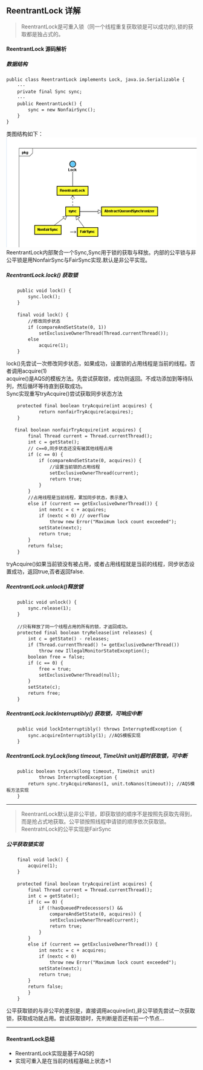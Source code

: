 ## ReentrantLock 详解
>ReentrantLock是可重入锁（同一个线程重复获取锁是可以成功的),锁的获取都是独占式的。

#### ReentrantLock 源码解析
##### 数据结构
```
public class ReentrantLock implements Lock, java.io.Serializable {
	···
	private final Sync sync;
	···
	public ReentrantLock() {
        sync = new NonfairSync();
    }
}
```
类图结构如下：</br>
![ReentrantLock](img/ReentrantLock_str.png)</br>
ReentrantLock内部聚合一个Sync,Sync用于锁的获取与释放。内部的公平锁与非公平锁是用NonfairSync与FairSync实现.默认是非公平实现。

##### ReentrantLock.lock() 获取锁
```
    public void lock() {
        sync.lock();
    }

    final void lock() {
    	//修改同步状态
        if (compareAndSetState(0, 1))
            setExclusiveOwnerThread(Thread.currentThread());
        else
            acquire(1);
    }
```
lock()先尝试一次修改同步状态，如果成功，设置锁的占用线程是当前的线程。否者调用acquire(1)</br>
acquire()是AQS的模板方法。先尝试获取锁，成功则返回。不成功添加到等待队列，然后循环等待直到获取成功。</br>
Sync实现重写tryAcquire()尝试获取同步状态方法
```
    protected final boolean tryAcquire(int acquires) {
            return nonfairTryAcquire(acquires);
    }

   final boolean nonfairTryAcquire(int acquires) {
        final Thread current = Thread.currentThread();
        int c = getState();
        // c==0,同步状态还没有被其他线程占用
        if (c == 0) {
            if (compareAndSetState(0, acquires)) {
            	//设置当前锁的占用线程
                setExclusiveOwnerThread(current);
                return true;
            }
        }
        //占用线程是当前线程，累加同步状态，表示重入
        else if (current == getExclusiveOwnerThread()) {
            int nextc = c + acquires;
            if (nextc < 0) // overflow
                throw new Error("Maximum lock count exceeded");
            setState(nextc);
            return true;
        }
        return false;
    }    
```
tryAcquire()如果当前锁没有被占用，或者占用线程就是当前的线程，同步状态设置成功，返回true,否者返回false.

##### ReentrantLock.unlock()释放锁
```
    public void unlock() {
        sync.release(1);
    }

    //只有释放了同一个线程占用的所有的锁，才返回成功。
    protected final boolean tryRelease(int releases) {
        int c = getState() - releases;
        if (Thread.currentThread() != getExclusiveOwnerThread())
            throw new IllegalMonitorStateException();
        boolean free = false;
        if (c == 0) {
            free = true;
            setExclusiveOwnerThread(null);
        }
        setState(c);
        return free;
    }
```

##### ReentrantLock.lockInterruptibly() 获取锁，可响应中断
```
    public void lockInterruptibly() throws InterruptedException {
        sync.acquireInterruptibly(1); //AQS模板实现
    }

```

##### ReentrantLock.tryLock(long timeout, TimeUnit unit)超时获取锁，可中断
```
    public boolean tryLock(long timeout, TimeUnit unit)
            throws InterruptedException {
        return sync.tryAcquireNanos(1, unit.toNanos(timeout)); //AQS模板方法实现
    }
```
---
>ReentrantLock默认是非公平锁，即获取锁的顺序不是按照先获取先得到，而是抢占式地获取。公平锁按照线程申请锁的顺序依次获取锁。ReentratnLock的公平实现是FairSync

##### 公平获取锁实现
```
    final void lock() {
        acquire(1);
    }

    protected final boolean tryAcquire(int acquires) {
        final Thread current = Thread.currentThread();
        int c = getState();
        if (c == 0) {
            if (!hasQueuedPredecessors() &&
                compareAndSetState(0, acquires)) {
                setExclusiveOwnerThread(current);
                return true;
            }
        }
        else if (current == getExclusiveOwnerThread()) {
            int nextc = c + acquires;
            if (nextc < 0)
                throw new Error("Maximum lock count exceeded");
            setState(nextc);
            return true;
        }
        return false;
    	}
    }
```
公平获取锁的与非公平的差别是，直接调用acquire(int),非公平锁先尝试一次获取锁，获取成功就占用。尝试获取锁时，先判断是否还有前一个节点...

---

#### ReentrantLock总结
+ ReentrantLock实现是基于AQS的
+ 实现可重入是在当前的线程基础上状态+1